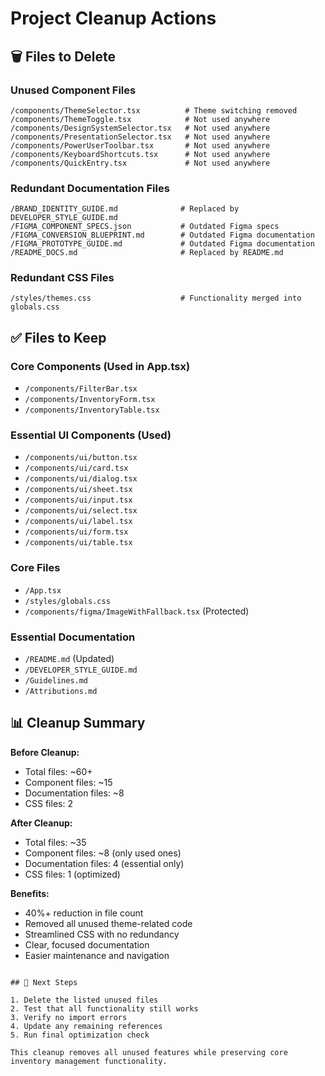 # Project Cleanup Actions

## 🗑️ Files to Delete

### Unused Component Files
```
/components/ThemeSelector.tsx          # Theme switching removed
/components/ThemeToggle.tsx            # Not used anywhere
/components/DesignSystemSelector.tsx   # Not used anywhere
/components/PresentationSelector.tsx   # Not used anywhere
/components/PowerUserToolbar.tsx       # Not used anywhere
/components/KeyboardShortcuts.tsx      # Not used anywhere
/components/QuickEntry.tsx             # Not used anywhere
```

### Redundant Documentation Files
```
/BRAND_IDENTITY_GUIDE.md              # Replaced by DEVELOPER_STYLE_GUIDE.md
/FIGMA_COMPONENT_SPECS.json           # Outdated Figma specs
/FIGMA_CONVERSION_BLUEPRINT.md        # Outdated Figma documentation
/FIGMA_PROTOTYPE_GUIDE.md             # Outdated Figma documentation
/README_DOCS.md                       # Replaced by README.md
```

### Redundant CSS Files
```
/styles/themes.css                    # Functionality merged into globals.css
```

## ✅ Files to Keep

### Core Components (Used in App.tsx)
- `/components/FilterBar.tsx`
- `/components/InventoryForm.tsx`
- `/components/InventoryTable.tsx`

### Essential UI Components (Used)
- `/components/ui/button.tsx`
- `/components/ui/card.tsx`
- `/components/ui/dialog.tsx`
- `/components/ui/sheet.tsx`
- `/components/ui/input.tsx`
- `/components/ui/select.tsx`
- `/components/ui/label.tsx`
- `/components/ui/form.tsx`
- `/components/ui/table.tsx`

### Core Files
- `/App.tsx`
- `/styles/globals.css`
- `/components/figma/ImageWithFallback.tsx` (Protected)

### Essential Documentation
- `/README.md` (Updated)
- `/DEVELOPER_STYLE_GUIDE.md`
- `/Guidelines.md`
- `/Attributions.md`

## 📊 Cleanup Summary

**Before Cleanup:**
- Total files: ~60+
- Component files: ~15
- Documentation files: ~8
- CSS files: 2

**After Cleanup:**
- Total files: ~35
- Component files: ~8 (only used ones)
- Documentation files: 4 (essential only)
- CSS files: 1 (optimized)

**Benefits:**
- 40%+ reduction in file count
- Removed all unused theme-related code
- Streamlined CSS with no redundancy
- Clear, focused documentation
- Easier maintenance and navigation
```

## 🔄 Next Steps

1. Delete the listed unused files
2. Test that all functionality still works
3. Verify no import errors
4. Update any remaining references
5. Run final optimization check

This cleanup removes all unused features while preserving core inventory management functionality.